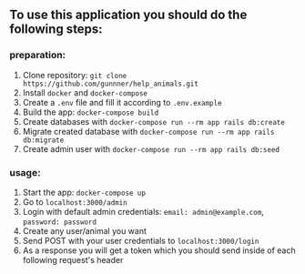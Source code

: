 ## To use this application you should do the following steps:
### preparation:

1. Clone repository: `git clone https://github.com/gunnner/help_animals.git`
2. Install `docker` and `docker-compose`
3. Create a `.env` file and fill it according to `.env.example`
4. Build the app: `docker-compose build`
5. Create databases with `docker-compose run --rm app rails db:create`
6. Migrate created database with `docker-compose run --rm app rails db:migrate`
7. Create admin user with `docker-compose run --rm app rails db:seed`

### usage:

1. Start the app: `docker-compose up`
2. Go to `localhost:3000/admin`
3. Login with default admin credentials: `email: admin@example.com`, `password: password`
4. Create any user/animal you want
5. Send POST with your user credentials to `localhost:3000/login`
6. As a response you will get a token which you should send inside of each following request's header
